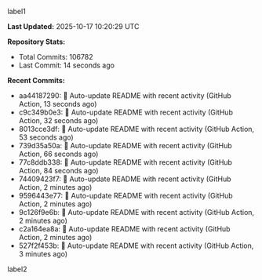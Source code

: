 
label1 
<!-- ACTIVITY_START -->
**Last Updated:** 2025-10-17 10:20:29 UTC

**Repository Stats:**
- Total Commits: 106782
- Last Commit: 14 seconds ago

**Recent Commits:**
- aa44187290: 🤖 Auto-update README with recent activity (GitHub Action, 13 seconds ago)
- c9c349b0e3: 🤖 Auto-update README with recent activity (GitHub Action, 32 seconds ago)
- 8013cce3df: 🤖 Auto-update README with recent activity (GitHub Action, 53 seconds ago)
- 739d35a50a: 🤖 Auto-update README with recent activity (GitHub Action, 66 seconds ago)
- 77c8ddb338: 🤖 Auto-update README with recent activity (GitHub Action, 84 seconds ago)
- 74409423f7: 🤖 Auto-update README with recent activity (GitHub Action, 2 minutes ago)
- 9596443e77: 🤖 Auto-update README with recent activity (GitHub Action, 2 minutes ago)
- 9c126f9e6b: 🤖 Auto-update README with recent activity (GitHub Action, 2 minutes ago)
- c2a164ea8a: 🤖 Auto-update README with recent activity (GitHub Action, 2 minutes ago)
- 527f2f453b: 🤖 Auto-update README with recent activity (GitHub Action, 3 minutes ago)
<!-- ACTIVITY_END -->

label2
